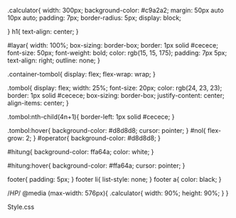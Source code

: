 
.calculator{
width: 300px;
background-color: #c9a2a2;
margin: 50px auto 10px auto;
padding: 7px;
border-radius: 5px;
display: block;
  
}
h1{
  text-align: center;
}

#layar{
  width: 100%;
  box-sizing: border-box;
  border: 1px solid #cecece;
  font-size: 50px;
  font-weight: bold;
  color: rgb(15, 15, 175);
  padding: 7px 5px;
  text-align: right;
  outline: none;
}

.container-tombol{
  display: flex;
  flex-wrap: wrap;
}

.tombol{
  display: flex;
  width: 25%;
  font-size: 20px;
  color: rgb(24, 23, 23);
  border: 1px solid #cecece;
  box-sizing: border-box;
  justify-content: center;
  align-items: center;
}

.tombol:nth-child(4n+1){
  border-left: 1px solid #cecece;
}

.tombol:hover{
  background-color: #d8d8d8;
  cursor: pointer;
}
#nol{
  flex-grow: 2;
}
#operator{
  background-color: #d8d8d8;
}

#hitung{
  background-color: ffa64a;
  color: white;
}

#hitung:hover{
  background-color: #ffa64a;
  cursor: pointer;
}

footer{
  padding: 5px;
}
footer li{
  list-style: none;
}
footer a{
  color: black;
}

/*HP*/
@media (max-width: 576px){
  .calculator{
    width: 90%;
    height: 90%;
  }
}

Style.css
